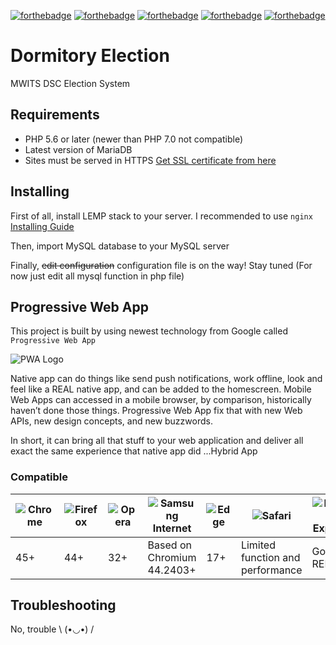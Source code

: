 [![forthebadge](http://forthebadge.com/images/badges/built-with-love.svg)](http://forthebadge.com) [![forthebadge](http://forthebadge.com/images/badges/60-percent-of-the-time-works-every-time.svg)](http://forthebadge.com) [![forthebadge](http://forthebadge.com/images/badges/designed-in-ms-paint.svg)](http://forthebadge.com) [![forthebadge](http://forthebadge.com/images/badges/validated-html5.svg)](http://forthebadge.com) [![forthebadge](http://forthebadge.com/images/badges/powered-by-electricity.svg)](http://forthebadge.com)

# Dormitory Election
MWITS DSC Election System

## Requirements
 - PHP 5.6 or later (newer than PHP 7.0 not compatible)
 - Latest version of MariaDB
 - Sites must be served in HTTPS [Get SSL certificate from here](https://letsencrypt.org/)

## Installing

 First of all, install LEMP stack to your server. I recommended to use `nginx` [Installing Guide](https://www.digitalocean.com/community/tutorials/how-to-install-linux-nginx-mysql-php-lemp-stack-in-ubuntu-16-04)

Then, import MySQL database to your MySQL server

Finally, ~~edit configuration~~ configuration file is on the way! Stay tuned (For now just edit all mysql function in php file)


## Progressive Web App

This project is built by using newest technology from Google called `Progressive Web App`

![PWA Logo](https://cdn-images-1.medium.com/max/1000/1*U01ubQ9TrE1Zow5pkGHTfw.png)

Native app can do things like send push notifications, work offline, look and feel like a REAL native app, and can be added to the homescreen. Mobile Web Apps can accessed in a mobile browser, by comparison, historically haven’t done those things. Progressive Web App fix that with new Web APIs, new design concepts, and new buzzwords.

In short, it can bring all that stuff to your web application and deliver all exact the same experience that native app did ...Hybrid App

### Compatible

![Chrome](https://cdnjs.cloudflare.com/ajax/libs/browser-logos/43.1.0/chrome/chrome_512x512.png) | ![Firefox](https://cdnjs.cloudflare.com/ajax/libs/browser-logos/43.1.0/firefox/firefox_512x512.png) | ![Opera](https://cdnjs.cloudflare.com/ajax/libs/browser-logos/43.1.0/opera/opera_512x512.png) | ![Samsung Internet](https://cdnjs.cloudflare.com/ajax/libs/browser-logos/43.1.0/samsung-internet/samsung-internet_512x512.png) | ![Edge](https://cdnjs.cloudflare.com/ajax/libs/browser-logos/43.1.0/edge/edge_512x512.png) | ![Safari](https://cdnjs.cloudflare.com/ajax/libs/browser-logos/43.1.0/safari/safari_512x512.png) | ![Internet Explorer](https://cdnjs.cloudflare.com/ajax/libs/browser-logos/43.1.0/archive/internet-explorer-tile_10-11/internet-explorer-tile_10-11_512x512.png)
---|---|---|---|---|---|---
45+|44+|32+|Based on Chromium 44.2403+|17+|Limited function and performance|Go away REEEEEE

## Troubleshooting

No, trouble \ (•◡•) /
